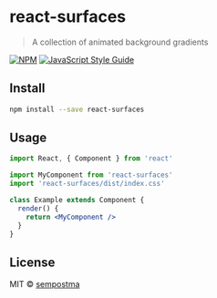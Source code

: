 # react-surfaces

> A collection of animated background gradients

[![NPM](https://img.shields.io/npm/v/react-surfaces.svg)](https://www.npmjs.com/package/react-surfaces) [![JavaScript Style Guide](https://img.shields.io/badge/code_style-standard-brightgreen.svg)](https://standardjs.com)

## Install

```bash
npm install --save react-surfaces
```

## Usage

```jsx
import React, { Component } from 'react'

import MyComponent from 'react-surfaces'
import 'react-surfaces/dist/index.css'

class Example extends Component {
  render() {
    return <MyComponent />
  }
}
```

## License

MIT © [sempostma](https://github.com/sempostma)
